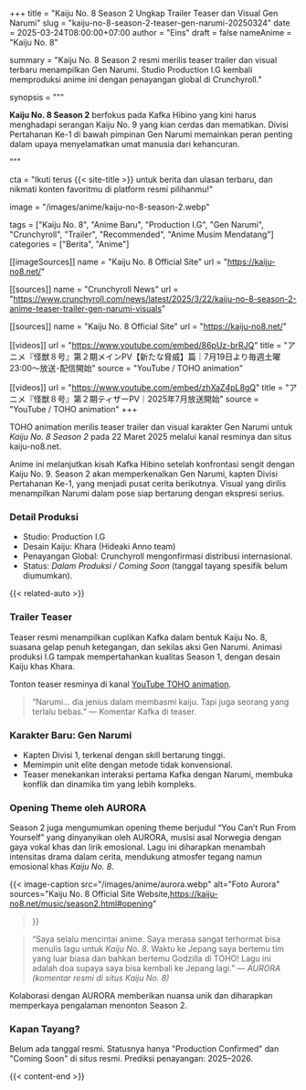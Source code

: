 +++
title = "Kaiju No. 8 Season 2 Ungkap Trailer Teaser dan Visual Gen Narumi"
slug = "kaiju-no-8-season-2-teaser-gen-narumi-20250324"
date = 2025-03-24T08:00:00+07:00
author = "Eins"
draft = false
nameAnime = "Kaiju No. 8"

summary = "Kaiju No. 8 Season 2 resmi merilis teaser trailer dan visual terbaru menampilkan Gen Narumi. Studio Production I.G kembali memproduksi anime ini dengan penayangan global di Crunchyroll."

synopsis = """<p><strong>Kaiju No. 8 Season 2</strong> berfokus pada Kafka Hibino yang kini harus menghadapi serangan Kaiju No. 9 yang kian cerdas dan mematikan. Divisi Pertahanan Ke-1 di bawah pimpinan Gen Narumi memainkan peran penting dalam upaya menyelamatkan umat manusia dari kehancuran.</p>"""

cta = "Ikuti terus {{< site-title >}} untuk berita dan ulasan terbaru, dan nikmati konten favoritmu di platform resmi pilihanmu!"


image = "/images/anime/kaiju-no-8-season-2.webp"

tags = ["Kaiju No. 8", "Anime Baru", "Production I.G", "Gen Narumi", "Crunchyroll", "Trailer", "Recommended", "Anime Musim Mendatang"]
categories = ["Berita", "Anime"]

[[imageSources]]
name = "Kaiju No. 8 Official Site"
url = "https://kaiju-no8.net/"

[[sources]]
name = "Crunchyroll News"
url = "https://www.crunchyroll.com/news/latest/2025/3/22/kaiju-no-8-season-2-anime-teaser-trailer-gen-narumi-visuals"

[[sources]]
name = "Kaiju No. 8 Official Site"
url = "https://kaiju-no8.net/"

[[videos]]
url = "https://www.youtube.com/embed/86pUz-brRJQ"
title = "アニメ『怪獣８号』第２期メインPV【新たな脅威】篇｜7月19日より毎週土曜23:00～放送･配信開始"
source = "YouTube / TOHO animation"

[[videos]]
url = "https://www.youtube.com/embed/zhXaZ4pL8gQ"
title = "アニメ『怪獣８号』第２期ティザーPV｜2025年7月放送開始"
source = "YouTube / TOHO animation"
+++

TOHO animation merilis teaser trailer dan visual karakter Gen Narumi untuk *Kaiju No. 8 Season 2* pada 22 Maret 2025 melalui kanal resminya dan situs kaiju-no8.net.

Anime ini melanjutkan kisah Kafka Hibino setelah konfrontasi sengit dengan Kaiju No. 9. Season 2 akan memperkenalkan Gen Narumi, kapten Divisi Pertahanan Ke-1, yang menjadi pusat cerita berikutnya. Visual yang dirilis menampilkan Narumi dalam pose siap bertarung dengan ekspresi serius.

### Detail Produksi
- Studio: Production I.G
- Desain Kaiju: Khara (Hideaki Anno team)
- Penayangan Global: Crunchyroll mengonfirmasi distribusi internasional.
- Status: *Dalam Produksi / Coming Soon* (tanggal tayang spesifik belum diumumkan).

{{< related-auto >}}

### Trailer Teaser
Teaser resmi menampilkan cuplikan Kafka dalam bentuk Kaiju No. 8, suasana gelap penuh ketegangan, dan sekilas aksi Gen Narumi. Animasi produksi I.G tampak mempertahankan kualitas Season 1, dengan desain Kaiju khas Khara.

Tonton teaser resminya di kanal [YouTube TOHO animation](https://www.youtube.com/watch?v=86pUz-brRJQ).

> “Narumi… dia jenius dalam membasmi kaiju. Tapi juga seorang yang terlalu bebas.” — Komentar Kafka di teaser.

### Karakter Baru: Gen Narumi
- Kapten Divisi 1, terkenal dengan skill bertarung tinggi.
- Memimpin unit elite dengan metode tidak konvensional.
- Teaser menekankan interaksi pertama Kafka dengan Narumi, membuka konflik dan dinamika tim yang lebih kompleks.

### Opening Theme oleh AURORA
Season 2 juga mengumumkan opening theme berjudul “You Can’t Run From Yourself” yang dinyanyikan oleh AURORA, musisi asal Norwegia dengan gaya vokal khas dan lirik emosional. Lagu ini diharapkan menambah intensitas drama dalam cerita, mendukung atmosfer tegang namun emosional khas *Kaiju No. 8*.

{{< image-caption
  src="/images/anime/aurora.webp"
  alt="Foto Aurora"
  sources="Kaiju No. 8 Official Site Website,https://kaiju-no8.net/music/season2.html#opening"
>}}

> “Saya selalu mencintai anime. Saya merasa sangat terhormat bisa menulis lagu untuk *Kaiju No. 8*. Waktu ke Jepang saya bertemu tim yang luar biasa dan bahkan bertemu Godzilla di TOHO! Lagu ini adalah doa supaya saya bisa kembali ke Jepang lagi.” — *AURORA (komentar resmi di situs Kaiju No. 8)*

Kolaborasi dengan AURORA memberikan nuansa unik dan diharapkan memperkaya pengalaman menonton Season 2.

### Kapan Tayang?
Belum ada tanggal resmi. Statusnya hanya "Production Confirmed" dan "Coming Soon" di situs resmi.
Prediksi penayangan: 2025–2026.

{{< content-end >}}
